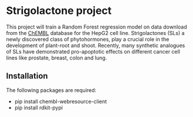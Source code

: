 # Strigolactone project

This project will train a Random Forest regression model on data download from the [ChEMBL](https://www.ebi.ac.uk/chembl/) database for the HepG2 cell line. Strigolactones (SLs) a newly
discovered class of phytohormones, play a crucial role in the development of plant-root and shoot. Recently, many synthetic analogues of SLs have demonstrated
pro-apoptotic effects on different cancer cell lines like prostate, breast, colon and lung.

## Installation

The following packages are required:  
- pip install chembl-webresource-client
- pip install rdkit-pypi  

